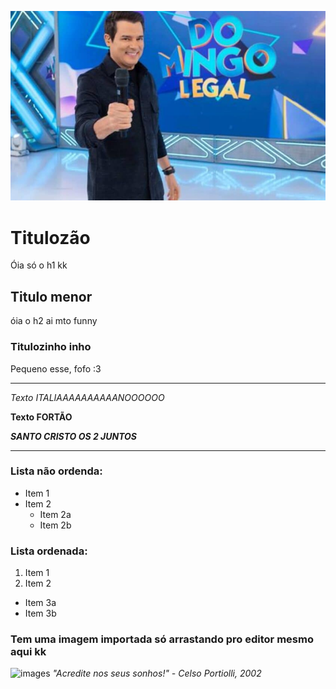 ![GitHub Logo](logo.png)

# Titulozão
Óia só o h1 kk

## Titulo menor
óia o h2 ai mto funny

### Titulozinho inho
Pequeno esse, fofo :3

------------------

*Texto ITALIAAAAAAAAAANOOOOOO*

**Texto FORTÃO**

***SANTO CRISTO OS 2 JUNTOS***

----------------

### Lista não ordenda:

* Item 1
* Item 2
  * Item 2a
  * Item 2b

### Lista ordenada:

1. Item 1
2. Item 2
  * Item 3a
  * Item 3b

### Tem uma imagem importada só arrastando pro editor mesmo aqui kk

![images](https://github.com/user-attachments/assets/56feb36e-8199-4092-ba40-1a67c2354cda)
*"Acredite nos seus sonhos!" - Celso Portiolli, 2002*


